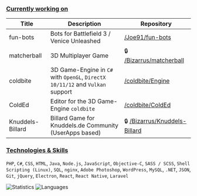 ### [**Currently working on**]()

| Title        | Description           | Repository  |
| ------------- |-------------| -----|
| fun-bots        | Bots for Battlefield 3 / Venice Unleashed | [/Joe91/fun-bots](https://github.com/Joe91/fun-bots)   |
| matcherball      | 3D Multiplayer Game | :lock: [/Bizarrus/matcherball](https://github.com/Bizarrus/matcherball) |
| coldbite      | 3D Game-Engine in `C#` with `OpenGL`, `DirectX 10/11/12` and `Vulkan` support      |             [/coldbite/Engine](https://github.com/coldbite/Engine) |
| ColdEd      | Editor for the 3D Game-Engine `coldbite`      |   [/coldbite/ColdEd](https://github.com/coldbite/ColdEd) |
| Knuddels-Billard | Billard Game for Knuddels.de Community (UserApps based)      | :lock: [/Bizarrus/Knuddels-Billard](https://github.com/Bizarrus/Knuddels-Billard) |

### [**Technologies & Skills**]()
`PHP`, `C#`, `CSS`, `HTML`, `Java`, `Node.js`, `JavaScript`, `Objective-C`, `SASS / SCSS`, `Shell Scripting (Linux)`, `SQL`, `nginx`, `Adobe Photoshop`, `WordPress`, `MySQL`, `.NET`, `JSON`, `Git`, `jQuery`, `Electron`, `React`, `React Native`, `Laravel`

<img alt="Statistics" src="https://stats-rust.vercel.app/api?username=Bizarrus&count_private=true&custom_title=Statistics&include_all_commits=true&show_icons=true&title_color=0366D6&text_color=24292E&icon_color=4F5D95&cache_seconds=1800" /> <img alt="Languages" src="https://stats-rust.vercel.app/api/top-langs/?username=Bizarrus&hide=lua&langs_count=10&cache_seconds=1800" />
 
